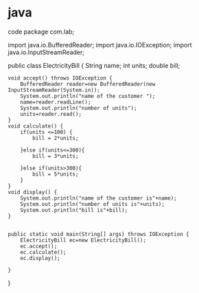 # java
code
package com.lab;

import java.io.BufferedReader;
import java.io.IOException;
import java.io.InputStreamReader;

public class ElectricityBill {
	String name;
	int units;
	double bill;
	
	void accept() throws IOException {
		BufferedReader reader=new BufferedReader(new InputStreamReader(System.in));
		System.out.println("name of the customer ");
		name=reader.readLine();
		System.out.println("number of units");
		units=reader.read();
	}
	void calculate() {
		if(units <=100) {
			bill = 2*units;
			
		}else if(units<=300){
			bill = 3*units;
			
		}else if(units>300){
			bill = 5*units;
		}
	}
	void display() {
		System.out.println("name of the customer is"+name);
		System.out.println("number of units is"+units);
		System.out.println("bill is"+bill);
	}
	

	public static void main(String[] args) throws IOException {
		ElectricityBill ec=new ElectricityBill();
		ec.accept();
		ec.calculate();
		ec.display();

	}

}
